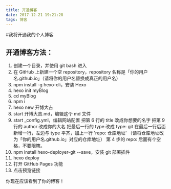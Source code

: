 ```yaml
---
title: 开通博客
date: 2017-12-21 19:21:28
tags: 博客
---
```


#我将开通我的个人博客

## 开通博客方法：

1. 创建一个目录，并使用 git bash 进入
2. 在 GitHub 上新建一个空 repository，repository 名称是「你的用户名.github.io」（请将你的用户名替换成真正的用户名）
3. npm install -g hexo-cli，安装 Hexo
4. hexo init myBlog
5. cd myBlog
6. npm i
7. hexo new 开博大吉
8. start 开博大吉.md，编辑这个 md 文件
9. start _config.yml，编辑网站配置
    把第 6 行的 title 改成你想要的名字
    把第 9 行的 author 改成你的大名
    把最后一行的 type 改成 type: git
    在最后一行后面新增一行，左边与 type 平齐，加上一行 'repo: 仓库地址' （请将仓库地址改为「你的用户名.github.io」对应的仓库地址）
    第 4 步的 repo: 后面有个空格，不要眼瞎。
10. npm install hexo-deployer-git --save，安装 git 部署插件
11. hexo deploy
12. 打开 GitHub Pages 功能
13. 点击预览链接

你现在应该看到了你的博客！